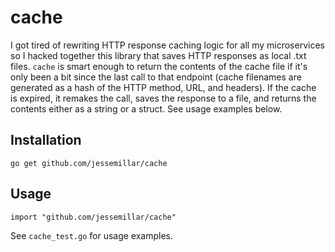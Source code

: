 # cache

I got tired of rewriting HTTP response caching logic for all my microservices so I hacked together this library that saves HTTP responses as local .txt files. `cache` is smart enough to return the contents of the cache file if it's only been a bit since the last call to that endpoint (cache filenames are generated as a hash of the HTTP method, URL, and headers). If the cache is expired, it remakes the call, saves the response to a file, and returns the contents either as a string or a struct. See usage examples below.

## Installation

```
go get github.com/jessemillar/cache
```

## Usage

```
import "github.com/jessemillar/cache"
```

See `cache_test.go` for usage examples.
